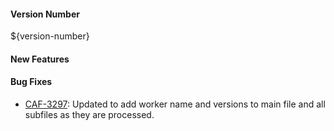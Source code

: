#### Version Number
${version-number}

#### New Features

#### Bug Fixes
- [CAF-3297](https://jira.autonomy.com/browse/CAF-3297): Updated to add worker name and versions to main file and all subfiles as they are processed.
